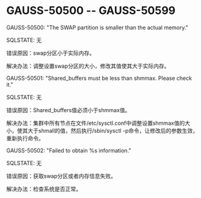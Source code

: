 # GAUSS-50500 -- GAUSS-50599<a name="ZH-CN_TOPIC_0302072963"></a>

GAUSS-50500: "The SWAP partition is smaller than the actual memory."

SQLSTATE: 无

错误原因：swap分区小于实际内存。

解决办法：调整设置swap分区的大小，修改其值使其大于实际内存。

GAUSS-50501: "Shared\_buffers must be less than shmmax. Please check it."

SQLSTATE: 无

错误原因：Shared\_buffers值必须小于shmmax值。

解决办法：集群中所有节点在文件/etc/sysctl.conf中调整设置shmmax值的大小，使其大于shmall的值，然后执行/sbin/sysctl -p命令，让修改后的参数生效，重新执行命令。

GAUSS-50502: "Failed to obtain %s information."

SQLSTATE: 无

错误原因：获取swap分区或者内存信息失败。

解决办法：检查系统是否正常。


